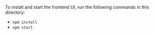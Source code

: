 To install and start the frontend UI, run the following commands in this directory:

* `npm install`
* `npm start`

